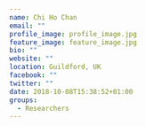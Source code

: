 ```yaml
---
name: Chi Ho Chan
email: ""
profile_image: profile_image.jpg
feature_image: feature_image.jpg
bio: ""
website: ""
location: Guildford, UK
facebook: ""
twitter: ""
date: 2018-10-08T15:38:52+01:00
groups:
  - Researchers
---
```

